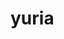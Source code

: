 # yuria
<html>
<body>

<script type="text/javascript">
var d = new Date()
var time = d.getHours()

if (time < 10) 
{
document.write("<b>GOOD MORNING</b>")
}
else
{
document.write("<b>best wishes</b>")
}
</script>

</body>
</html>
